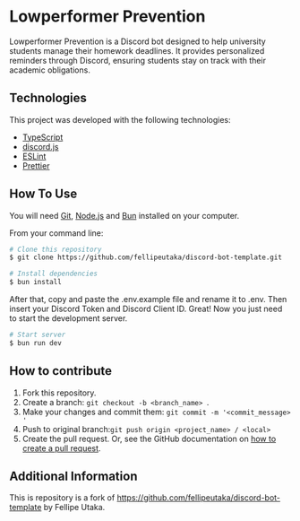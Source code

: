 # Lowperformer Prevention

Lowperformer Prevention is a Discord bot designed to help university students manage their homework deadlines.
It provides personalized reminders through Discord, ensuring students stay on track with their academic obligations.

## Technologies

This project was developed with the following technologies:

- [TypeScript][ts]
- [discord.js][discord.js]
- [ESLint][eslint]
- [Prettier][prettier]

## How To Use

You will need [Git][git], [Node.js][node] and [Bun][bun] installed on your computer.

From your command line:

```bash
# Clone this repository
$ git clone https://github.com/fellipeutaka/discord-bot-template.git

# Install dependencies
$ bun install
```

After that, copy and paste the .env.example file and rename it to .env.
Then insert your Discord Token and Discord Client ID. Great! Now you just need to start the development server.

```bash
# Start server
$ bun run dev
```

## How to contribute

1. Fork this repository.
2. Create a branch: `git checkout -b <branch_name> `.
3. Make your changes and commit them: `git commit -m '<commit_message> '`
4. Push to original branch:`git push origin <project_name> / <local>`
5. Create the pull request. Or, see the GitHub documentation on [how to create a pull request][pr].

[pr]: https://help.github.com/en/github/collaborating-with-issues-and-pull-requests/creating-a-pull-request
[git]: https://git-scm.com
[node]: https://nodejs.org/
[ts]: https://www.typescriptlang.org/
[discord.js]: https://discord.js.org/
[eslint]: https://eslint.org/
[prettier]: https://prettier.io/
[bun]: https://bun.sh/

## Additional Information

This is repository is a fork of https://github.com/fellipeutaka/discord-bot-template by Fellipe Utaka.
